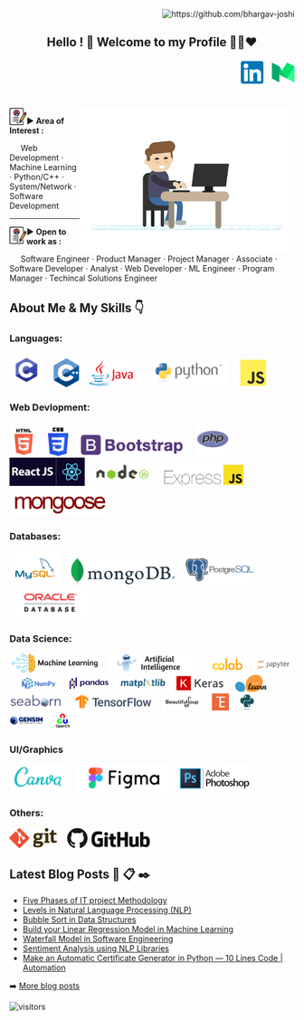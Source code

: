 <p align="right"> <img src="https://komarev.com/ghpvc/?username=bhargav-joshi&style=flat-square&color=4c4cdc" alt="https://github.com/bhargav-joshi" width="160"> 
</p>

<h2 align="center"> <b> Hello ! 👋 Welcome to my Profile 👨‍💻❤️ </b><br>
<p align="right">
 <a href="https://www.linkedin.com/in/bhargavjoshi55/"><img height="40" src="https://github.com/bhargav-joshi/bhargav-joshi/blob/master/Assets/linkedin.png"></a>&nbsp;&nbsp; <a href="https://medium.com/@bhargavjoshi55"><img height="40" src="https://github.com/bhargav-joshi/bhargav-joshi/blob/master/Assets/medium.png"></a>
</p>

</h2>
<br>

<img src="https://github.com/bhargav-joshi/bhargav-joshi/blob/master/Assets/resume.png" width="30px" align="left">

<img src="https://github.com/bhargav-joshi/bhargav-joshi/blob/master/Assets/man5.gif" width="380px" align="right">

<b>► Area of Interest :</b> 

 &nbsp;&nbsp;&nbsp;&nbsp; Web Development · Machine Learning · Python/C++ · System/Network · Software Development <br>
 <hr>
 <img src="https://github.com/bhargav-joshi/bhargav-joshi/blob/master/Assets/resume.png" width="30px" align="left">

 <b>► Open to work as :</b>
 
 &nbsp;&nbsp;&nbsp;&nbsp; Software Engineer · Product Manager · Project Manager · Associate · Software Developer · Analyst  · Web Developer · ML Engineer · Program Manager · Techincal Solutions Engineer

## About Me & My Skills 👇

### Languages:
 <code><img height="60" src="https://github.com/bhargav-joshi/bhargav-joshi/blob/master/Assets/lang/logo-c-1.png"></a>&nbsp;&nbsp;</code>
 <code><img height="50" src="https://github.com/bhargav-joshi/bhargav-joshi/blob/master/Assets/lang/C%2B%2B.png"></a>&nbsp;&nbsp;</code>
 <code><img height="50" src="https://github.com/bhargav-joshi/bhargav-joshi/blob/master/Assets/lang/Java-Logo.png"></a>&nbsp;&nbsp;</code>
 <code><img height="50" src="https://github.com/bhargav-joshi/bhargav-joshi/blob/master/Assets/lang/python.png"></a>&nbsp;&nbsp;</code>
 <code><img height="50" src="https://github.com/bhargav-joshi/bhargav-joshi/blob/master/Assets/lang/js.png"></a>&nbsp;&nbsp;</code>
 
### Web Devlopment:
 <code><img height="50" src="https://github.com/bhargav-joshi/bhargav-joshi/blob/master/Assets/lang/html.png"></a>&nbsp;&nbsp;</code>
 <code><img height="50" src="https://github.com/bhargav-joshi/bhargav-joshi/blob/master/Assets/lang/css3.png"></a>&nbsp;&nbsp;</code>
 <code><img height="40" src="https://github.com/bhargav-joshi/bhargav-joshi/blob/master/Assets/lang/bootstrap.png"></a>&nbsp;&nbsp;</code>
 <code><img height="60" src="https://github.com/bhargav-joshi/bhargav-joshi/blob/master/Assets/lang/php.png"></a>&nbsp;&nbsp;</code>
 <code><img height="50" src="https://github.com/bhargav-joshi/bhargav-joshi/blob/master/Assets/lang/reactjs.png"></a>&nbsp;&nbsp;</code>
 <code><img height="50" src="https://github.com/bhargav-joshi/bhargav-joshi/blob/master/Assets/lang/nodejs-logo.png"></a>&nbsp;&nbsp;</code>
 <code><img height="40" src="https://github.com/bhargav-joshi/bhargav-joshi/blob/master/Assets/lang/ExpressJS.png"></a>&nbsp;&nbsp;</code>
 <code><img height="50" src="https://github.com/bhargav-joshi/bhargav-joshi/blob/master/Assets/lang/mongoose.jpg"></a>&nbsp;&nbsp;</code>
 
### Databases:
<code><img height="60" src="https://github.com/bhargav-joshi/bhargav-joshi/blob/master/Assets/lang/MySQL.png"></a>&nbsp;&nbsp;</code>
<code><img height="50" src="https://github.com/bhargav-joshi/bhargav-joshi/blob/master/Assets/lang/MongoDB.png"></a>&nbsp;&nbsp;</code>
<code><img height="55" src="https://github.com/bhargav-joshi/bhargav-joshi/blob/master/Assets/lang/postgresql.png"></a>&nbsp;&nbsp;</code>
<code><img height="55" src="https://github.com/bhargav-joshi/bhargav-joshi/blob/master/Assets/lang/oracle-db.jpg"></a>&nbsp;&nbsp;</code>
 
### Data Science:
<code><img height="35" src="https://github.com/bhargav-joshi/bhargav-joshi/blob/master/Assets/Data%20Science/machine%20learning.png"></a>&nbsp;&nbsp;</code>
<code><img height="35" src="https://github.com/bhargav-joshi/bhargav-joshi/blob/master/Assets/Data%20Science/ai.png"></a>&nbsp;&nbsp;</code>
 <code><img height="30" src="https://github.com/bhargav-joshi/bhargav-joshi/blob/master/Assets/Data%20Science/colab.png"></a>&nbsp;&nbsp;</code>
 <code><img height="30" src="https://github.com/bhargav-joshi/bhargav-joshi/blob/master/Assets/Data%20Science/jupyter.png"></a>&nbsp;&nbsp;</code>
 <code><img height="30" src="https://github.com/bhargav-joshi/bhargav-joshi/blob/master/Assets/Data%20Science/NumPy.png"></a>&nbsp;&nbsp;</code>
 <code><img height="30" src="https://github.com/bhargav-joshi/bhargav-joshi/blob/master/Assets/Data%20Science/pandas.png"></a>&nbsp;&nbsp;</code>
 <code><img height="30" src="https://github.com/bhargav-joshi/bhargav-joshi/blob/master/Assets/Data%20Science/matplotlib.png"></a>&nbsp;&nbsp;</code>
 <code><img height="30" src="https://github.com/bhargav-joshi/bhargav-joshi/blob/master/Assets/Data%20Science/keras.png"></a>&nbsp;&nbsp;</code>
 <code><img height="30" src="https://github.com/bhargav-joshi/bhargav-joshi/blob/master/Assets/Data%20Science/Scikit.png"></a>&nbsp;&nbsp;</code>
 <code><img height="30" src="https://github.com/bhargav-joshi/bhargav-joshi/blob/master/Assets/Data%20Science/seaborn.png"></a>&nbsp;&nbsp;</code>
 <code><img height="30" src="https://github.com/bhargav-joshi/bhargav-joshi/blob/master/Assets/Data%20Science/tf.png"></a>&nbsp;&nbsp;</code>
 <code><img height="30" src="https://github.com/bhargav-joshi/bhargav-joshi/blob/master/Assets/Data%20Science/bs4.png"></a>&nbsp;&nbsp;</code>
 <code><img height="30" src="https://github.com/bhargav-joshi/bhargav-joshi/blob/master/Assets/Data%20Science/tflearn.png"></a>&nbsp;&nbsp;</code>
 <code><img height="30" src="https://github.com/bhargav-joshi/bhargav-joshi/blob/master/Assets/Data%20Science/nltk.png"></a>&nbsp;&nbsp;</code>
 <code><img height="30" src="https://github.com/bhargav-joshi/bhargav-joshi/blob/master/Assets/Data%20Science/gensim.png"></a>&nbsp;&nbsp;</code>
 <code><img height="30" src="https://github.com/bhargav-joshi/bhargav-joshi/blob/master/Assets/Data%20Science/opencv.png"></a>&nbsp;&nbsp;</code>
 

### UI/Graphics
<code><img height="50" src="https://github.com/bhargav-joshi/bhargav-joshi/blob/master/Assets/UI-tools/canva.png"></a>&nbsp;&nbsp;</code>
<code><img height="50" src="https://github.com/bhargav-joshi/bhargav-joshi/blob/master/Assets/UI-tools/figma.png"></a>&nbsp;&nbsp;</code>
<code><img height="50" src="https://github.com/bhargav-joshi/bhargav-joshi/blob/master/Assets/UI-tools/photoshop.png"></a>&nbsp;&nbsp;</code>
 
### Others:
<code><img height="35" src="https://github.com/bhargav-joshi/bhargav-joshi/blob/master/Assets/lang/git.png"></a>&nbsp;&nbsp;</code>
<code><img height="35" src="https://github.com/bhargav-joshi/bhargav-joshi/blob/master/Assets/lang/github.png"></a>&nbsp;&nbsp;</code>



## Latest Blog Posts 💬 📋 ✒️ 
 - [Five Phases of IT project Methodology](https://bhargavjoshi55.medium.com/five-phases-of-it-project-methodology-in-project-management-4df3d845a74f)
 - [Levels in Natural Language Processing (NLP)](https://bhargavjoshi55.medium.com/levels-in-natural-language-processing-nlp-8e1ddc1cfd1a)
 - [Bubble Sort in Data Structures](https://bhargavjoshi55.medium.com/bubble-sort-in-data-structures-7799f6ffc165)
 - [Build your Linear Regression Model in Machine Learning](https://bhargavjoshi55.medium.com/build-your-linear-regression-model-in-machine-learning-cf5fc28d515d)
 - [Waterfall Model in Software Engineering](https://bhargavjoshi55.medium.com/waterfall-model-in-software-engineering-21a88a5a5c56)
 - [Sentiment Analysis using NLP Libraries](https://bhargavjoshi55.medium.com/sentiment-analysis-using-nlp-libraries-8339e725d283)
 - [Make an Automatic Certificate Generator in Python — 10 Lines Code | Automation](https://bhargavjoshi55.medium.com/make-an-automatic-certificate-generator-in-python-10-lines-code-automation-how-to-90f383ffb326)
 
➡️ [More blog posts](https://bhargavjoshi55.medium.com/)

![visitors](https://visitor-badge.glitch.me/badge?page_id=page.id)
